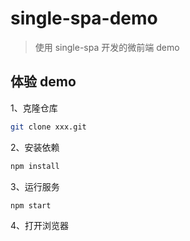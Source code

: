 # single-spa-demo

> 使用 single-spa 开发的微前端 demo

## 体验 demo

1、克隆仓库

```sh
git clone xxx.git
```

2、安装依赖

```sh
npm install
```

3、运行服务

```sh
npm start
```

4、打开浏览器
